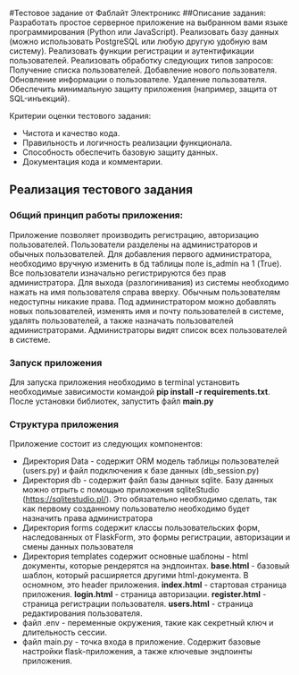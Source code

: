 #Тестовое задание от Фаблайт Электроникс
##Описание задания:
Разработать простое серверное приложение на выбранном вами языке программирования (Python или JavaScript).
Реализовать базу данных (можно использовать PostgreSQL или любую другую удобную вам систему).
Реализовать функции регистрации и аутентификации пользователей.
Реализовать обработку следующих типов запросов:
Получение списка пользователей.
Добавление нового пользователя.
Обновление информации о пользователе.
Удаление пользователя.
Обеспечить минимальную защиту приложения (например, защита от SQL-инъекций).

Критерии оценки тестового задания:
- Чистота и качество кода.
- Правильность и логичность реализации функционала.
- Способность обеспечить базовую защиту данных.
- Документация кода и комментарии.

## Реализация тестового задания
### Общий принцип работы приложения:
Приложение позволяет производить регистрацию, авторизацию
пользователей. Пользователи разделены на администраторов и
обычных пользователей. Для добавления первого администратора,
необходимо вручную изменить в бд таблицы поле is_admin на 1 (True).
Все пользователи изначально регистрируются без прав администратора.
Для выхода (разлогинивания) из системы необходимо нажать на
имя пользователя справа вверху. 
Обычным пользователям недоступны никакие права.
Под администратором можно добавлять новых пользователей, 
изменять имя и почту пользователей в системе, удалять пользователей,
а также назначать пользователей администраторами.
Администраторы видят список всех пользователей в системе.

### Запуск приложения
Для запуска приложения необходимо в terminal установить необходимые зависимости
командой __pip install -r requirements.txt__. После установки библиотек,
запустить файл __main.py__

### Структура приложения
Приложение состоит из следующих компонентов:
- Директория Data - содержит ORM модель таблицы пользователей (users.py) и файл
подключения к базе данных (db_session.py)
- Директория db - содержит файл базы данных sqlite. Базу данных 
можно отрыть с помощью приложения sqliteStudio (https://sqlitestudio.pl/).
Это обязательно необходимо сделать, так как первому созданному пользователю необходимо будет
назначить права администратора
- Директория forms содержит классы пользовательских форм, наследованных от
FlaskForm, это формы регистрации, авторизации и смены данных пользователя
- Директория templates содержит основные шаблоны - html документы, которые
рендерятся на эндпоинтах. __base.html__ - базовый шаблон, который расширяется
другими html-документа. В осномном, это header приложения.
__index.html__ - стартовая страница приложения. __login.html__ - страница авторизации.
__register.html__  - страница регистрации пользователя. __users.html__ - страница редактирования пользователя.
- файл .env - переменные окружения, такие как секретный ключ и длительность сессии.
- файл main.py - точка входа в приложение. Содержит базовые настройки flask-приложения,
 а также ключевые эндпоинты приложения.

